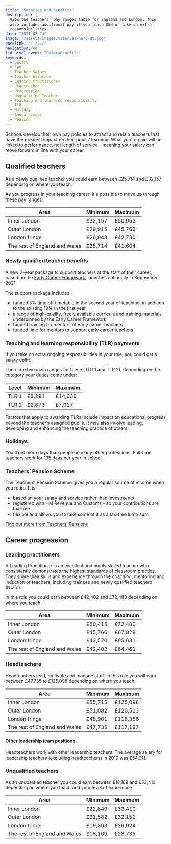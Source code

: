 ```yaml
---
title: "Salaries and benefits"
description: |-
  View the teachers' pay ranges table for England and London. This
  also includes additional pay if you teach SEN or take on extra
  responsibilities.
date: "2021-02-24"
image: "/assets/images/salaries-hero-dt.jpg"
backlink: "../../"
navigation: 40
lid_pixel_event: "SalaryBenefits"
keywords:
  - Salary
  - Pay
  - Teacher Salary
  - Teacher Salaries
  - Leading Practitioner
  - Headteacher
  - Progression
  - Unqualified Teacher
  - Teaching and learning responsibility
  - TLR
  - Holiday
  - Annual Leave
  - Pension
---
```


Schools develop their own pay policies to attract and retain teachers that have the greatest impact on their pupils' learning. What you're paid will be linked to performance, not length of service - meaning your salary can move forward in line with your career.

## Qualified teachers

As a newly qualified teacher you could earn between £25,714 and £32,157 depending on where you teach.

As you progress in your teaching career, it's possible to move up through these pay ranges:

| Area                          | Minimum | Maximum |
| -------                       | -----   | -----   |
| Inner London                  | £32,157 | £50,953 |
| Outer London                  | £29,915 | £45,766 |
| London fringe                 | £26,948 | £42,780 |
| The rest of England and Wales | £25,714 | £41,604 |

### Newly qualified teacher benefits
 
A new 2-year package to support teachers at the start of their career, based on the [Early Career Framework](https://www.gov.uk/government/publications/supporting-early-career-teachers), launches nationally in September 2021.
 
The support package includes:
 
* funded 5% time off timetable in the second year of teaching, in addition to the existing 10% in the first year
* a range of high-quality, freely available curricula and training materials underpinned by the Early Career Framework
* funded training for mentors of early career teachers
* funded time for mentors to support early career teachers 

### Teaching and learning responsibility (TLR) payments

If you take on extra ongoing responsibilities in your role, you could get a salary uplift.

There are two main ranges for these (TLR 1 and TLR 2), depending on the category your duties come under:

| Level   | Minimum | Maximum |
| ------- | -----   | -----   |
| TLR 1   | £8,291  | £14,030 |
| TLR 2   | £2,873  | £7,017  |

Factors that apply to awarding TLRs include impact on educational progress beyond the teacher’s assigned pupils. It may also involve leading, developing and enhancing the teaching practice of others.

### Holidays

You'll get more days than people in many other professions. Full-time teachers work for 195 days per year in school.

### Teachers’ Pension Scheme

The Teachers’ Pension Scheme gives you a regular source of income when you retire. It is:

* based on your salary and service rather than investments
* registered with HM Revenue and Customs - so your contributions are tax-free
* flexible and allows you to take some of it as a tax-free lump sum

[Find out more from Teachers’ Pensions](https://www.teacherspensions.co.uk/members/new-starter.aspx)

## Career progression

### Leading practitioners

A Leading Practitioner is an excellent and highly skilled teacher who consistently demonstrates the highest standards of classroom practice. They share their skills and experience through the coaching, mentoring and induction of teachers, including trainees and newly qualified teachers (NQTs). 

In this role you could earn between £42,402 and £72,480 depending on where you teach.

| Area                          | Minimum | Maximum |
| -------                       | -----   | -----   |
| Inner London                  | £50,415 | £72,480 |
| Outer London                  | £45,766 | £67,828 |
| London fringe                 | £43,570 | £65,631 |
| The rest of England and Wales | £42,402 | £64,461 |

### Headteachers

Headteachers lead, motivate and manage staff. In this role you will earn between £47,735 to £125,098 depending on where you teach.

| Area                          | Minimum | Maximum  |
| -------                       | -----   | -----    |
| Inner London                  | £55,715 | £125,098 |
| Outer London                  | £51,082 | £120,513 |
| London fringe                 | £48,901 | £118,356 |
| The rest of England and Wales | £47,735 | £117,197 |

#### Other leadership team positions

Headteachers work with other leadership teachers. The average salary for leadership teachers (excluding headteachers) in 2019 was £54,911.

### Unqualified teachers

As an unqualified teacher you could earn between £18,169 and £33,410 depending on where you teach and your level of experience.

| Area                          | Minimum | Maximum |
| -------                       | -----   | -----   |
| Inner London                  | £22,849 | £33,410 |
| Outer London                  | £21,582 | £32,151 |
| London fringe                 | £19,363 | £29,924 |
| The rest of England and Wales | £18,169 | £28,735 |
